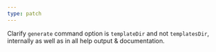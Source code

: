 ```yaml
---
type: patch
---
```


Clarify `generate` command option is `templateDir` and not `templatesDir`, internally as well as in all help output & documentation.
